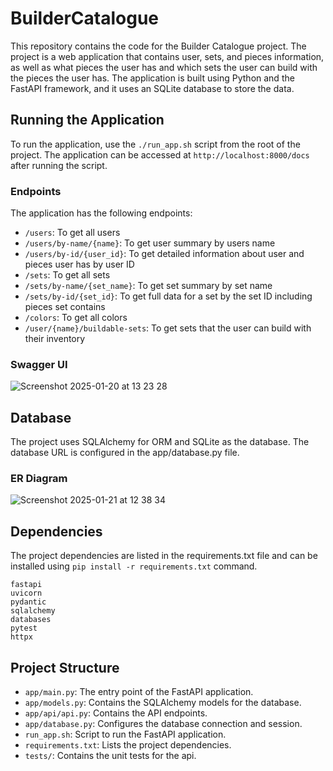 # BuilderCatalogue

This repository contains the code for the Builder Catalogue project.
The project is a web application that contains user, sets, and pieces information, 
as well as what pieces the user has and which sets the user can build with the pieces the user has.
The application is built using Python and the FastAPI framework, and it uses an SQLite database to store the data.

## Running the Application

To run the application, use the `./run_app.sh` script from the root of the project. 
The application can be accessed at `http://localhost:8000/docs` after running the script.

### Endpoints

The application has the following endpoints:
- `/users`: To get all users
- `/users/by-name/{name}`: To get user summary by users name
- `/users/by-id/{user_id}`: To get detailed information about user and pieces user has by user ID
- `/sets`: To get all sets
- `/sets/by-name/{set_name}`: To get set summary by set name
- `/sets/by-id/{set_id}`: To get full data for a set by the set ID including pieces set contains
- `/colors`: To get all colors
- `/user/{name}/buildable-sets`: To get sets that the user can build with their inventory

### Swagger UI

![Screenshot 2025-01-20 at 13 23 28](https://github.com/user-attachments/assets/0e4a40b4-0147-4d7b-9928-65d07d819033)

## Database

The project uses SQLAlchemy for ORM and SQLite as the database. 
The database URL is configured in the app/database.py file.

### ER Diagram

![Screenshot 2025-01-21 at 12 38 34](https://github.com/user-attachments/assets/9629e590-ae01-4ed3-9e42-5f25449f1482)

## Dependencies

The project dependencies are listed in the requirements.txt file 
and can be installed using `pip install -r requirements.txt` command.

```
fastapi
uvicorn
pydantic
sqlalchemy
databases
pytest
httpx
```

## Project Structure

- `app/main.py`: The entry point of the FastAPI application.
- `app/models.py`: Contains the SQLAlchemy models for the database.
- `app/api/api.py`: Contains the API endpoints.
- `app/database.py`: Configures the database connection and session.
- `run_app.sh`: Script to run the FastAPI application.
- `requirements.txt`: Lists the project dependencies.
- `tests/`: Contains the unit tests for the api.
